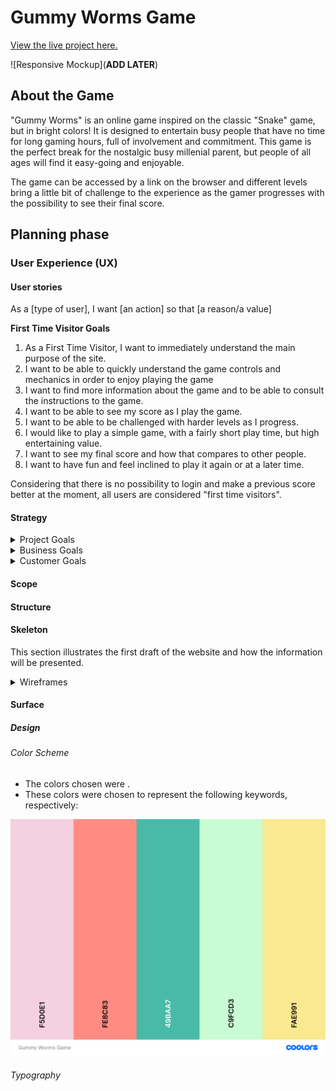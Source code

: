 # Gummy Worms Game

[View the live project here.](https://adrinecl.github.io/milestone-project2/)


![Responsive Mockup](**ADD LATER**)

## About the Game

"Gummy Worms" is an online game inspired on the classic "Snake" game, but in bright colors!
It is designed to entertain busy people that have no time for long gaming hours, full of involvement and commitment.
This game is the perfect break for the nostalgic busy millenial parent, but people of all ages will find it easy-going and enjoyable.

The game can be accessed by a link on the browser and different levels bring a little bit of challenge to the experience as the gamer progresses with the possibility to see their final score.

## Planning phase
### User Experience (UX)

#### User stories

As a [type of user], I want [an action] so that [a reason/a value]

**First Time Visitor Goals**
1. As a First Time Visitor, I want to immediately understand the main purpose of the site. 
2. I want to be able to quickly understand the game controls and mechanics in order to enjoy playing the game
3. I want to find more information about the game and to be able to consult the instructions to the game. 
4. I want to be able to see my score as I play the game.
5. I want to be able to be challenged with harder levels as I progress.
6. I would like to play a simple game, with a fairly short play time, but high entertaining value.
7. I want to see my final score and how that compares to other people.
8. I want to have fun and feel inclined to play it again or at a later time.

Considering that there is no possibility to login and make a previous score better at the moment, all users are considered "first time visitors".

#### Strategy

<details>
<summary>Project Goals</summary>

</details>
<details>
<summary>Business Goals</summary>


**Audience:** 
</details>
<details>
<summary>Customer Goals</summary>

</details>

#### Scope



#### Structure



#### Skeleton

This section illustrates the first draft of the website and how the information will be presented.

<details>
<summary>Wireframes</summary>

- A first draft was sketched by hand on paper and then Balsamiq was used for the final wireframes.
[Balsamiq wireframes](https://github.com/adrinecl/milestone-project2/blob/master/docs/wireframes/gummy-worms-game-wireframe.png).


</details>

#### Surface
##### Design

###### Color Scheme

- The colors chosen were .
- These colors were chosen to represent the following keywords, respectively: 

![Color Palette](https://github.com/adrinecl/milestone-project2/blob/master/docs/images/gummy-worms-game-color-palette.png)


###### Typography